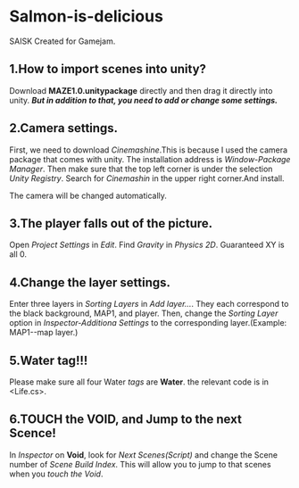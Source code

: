 # Salmon-is-delicious
SAISK Created for Gamejam.

## 1.How to import scenes into unity?
Download **MAZE1.0.unitypackage** directly and then drag it directly into unity.
***But in addition to that, you need to add or change some settings.***

## 2.Camera settings.
First, we need to download *Cinemashine*.This is because I used the camera package that comes with unity.
The installation address is *Window-Package Manager*. Then make sure that the top left corner is under the selection *Unity Registry*.
Search for *Cinemashin* in the upper right corner.And install.

The camera will be changed automatically.

## 3.The player falls out of the picture.

Open *Project Settings* in *Edit*. Find *Gravity* in *Physics 2D*. Guaranteed XY is all 0.

## 4.Change the layer settings.

Enter three layers in *Sorting Layers* in *Add layer...*. They each correspond to the black background, MAP1, and player.
Then, change the *Sorting Layer* option in *Inspector-Additiona Settings* to the corresponding layer.(Example: MAP1--map layer.)

## 5.Water tag!!!

Please make sure all four Water *tags* are **Water**. the relevant code is in <Life.cs>.

## 6.TOUCH the VOID, and Jump to the next Scence!

In *Inspector* on **Void**, look for *Next Scenes(Script)* and change the Scene number of *Scene Build Index*. This will allow you to jump to that scenes when you _touch the Void_.
